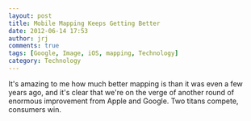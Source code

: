 ```yaml
---
layout: post
title: Mobile Mapping Keeps Getting Better
date: 2012-06-14 17:53
author: jrj
comments: true
tags: [Google, Image, iOS, mapping, Technology]
category: Technology
---
```

It's amazing to me how much better mapping is than it was even a few years ago, and it's clear that we're on the verge of another round of enormous improvement from Apple and Google. Two titans compete, consumers win.
